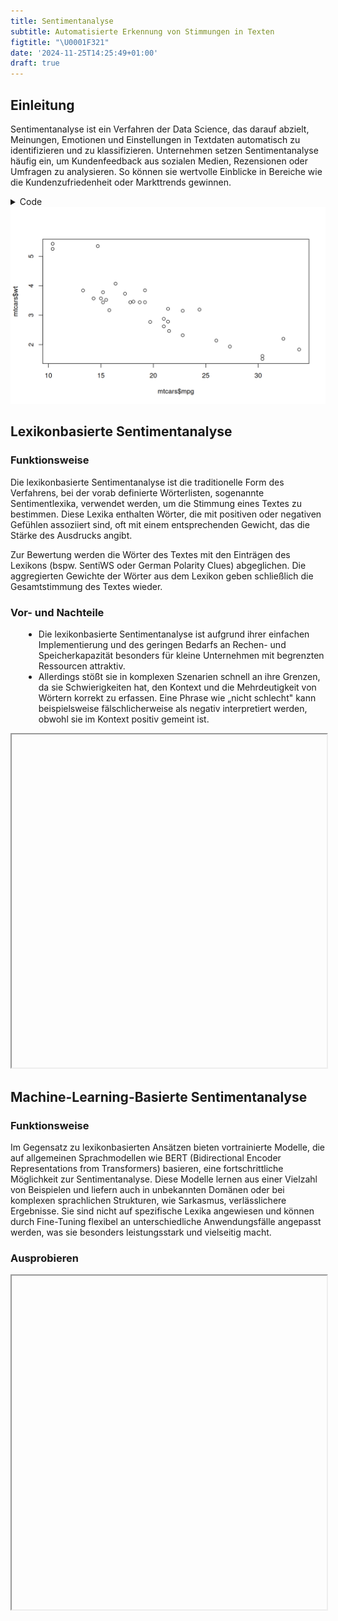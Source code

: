 ```yaml
---
title: Sentimentanalyse
subtitle: Automatisierte Erkennung von Stimmungen in Texten
figtitle: "\U0001F321️"
date: '2024-11-25T14:25:49+01:00'
draft: true
---
```



## Einleitung

Sentimentanalyse ist ein Verfahren der Data Science, das darauf abzielt, Meinungen, Emotionen und Einstellungen in Textdaten automatisch zu identifizieren und zu klassifizieren. Unternehmen setzen Sentimentanalyse häufig ein, um Kundenfeedback aus sozialen Medien, Rezensionen oder Umfragen zu analysieren. So können sie wertvolle Einblicke in Bereiche wie die Kundenzufriedenheit oder Markttrends gewinnen.

<details class="code-fold">
<summary>Code</summary>

``` r
plot(mtcars$mpg, mtcars$wt)
```

</details>

<img src="index.markdown_strict_files/figure-markdown_strict/unnamed-chunk-1-1.png" width="768" />

## Lexikonbasierte Sentimentanalyse

### Funktionsweise

Die lexikonbasierte Sentimentanalyse ist die traditionelle Form des Verfahrens, bei der vorab definierte Wörterlisten, sogenannte Sentimentlexika, verwendet werden, um die Stimmung eines Textes zu bestimmen. Diese Lexika enthalten Wörter, die mit positiven oder negativen Gefühlen assoziiert sind, oft mit einem entsprechenden Gewicht, das die Stärke des Ausdrucks angibt.

Zur Bewertung werden die Wörter des Textes mit den Einträgen des Lexikons (bspw. SentiWS oder German Polarity Clues) abgeglichen. Die aggregierten Gewichte der Wörter aus dem Lexikon geben schließlich die Gesamtstimmung des Textes wieder.

### Vor- und Nachteile

<ul class="fa-ul" style="margin-left: var(--fa-li-margin, 1.5em);">
<li>
<span class="fa-li"><i class='fa-solid fa-thumbs-up text-primary'></i></span>Die lexikonbasierte Sentimentanalyse ist aufgrund ihrer einfachen Implementierung und des geringen Bedarfs an Rechen- und Speicherkapazität besonders für kleine Unternehmen mit begrenzten Ressourcen attraktiv.
</li>
<li>
<span class="fa-li"><i class='fa-solid fa-thumbs-down text-primary'></i></span>Allerdings stößt sie in komplexen Szenarien schnell an ihre Grenzen, da sie Schwierigkeiten hat, den Kontext und die Mehrdeutigkeit von Wörtern korrekt zu erfassen. Eine Phrase wie „nicht schlecht" kann beispielsweise fälschlicherweise als negativ interpretiert werden, obwohl sie im Kontext positiv gemeint ist.
</li>
</ul>
<iframe id="c944c404" scrolling="no" loading="lazy" style="width: 100%; height: 400pt;">
</iframe>
<script>$(document).ready(function(){  $('iframe#c944c404').attr('src', 'https://shiny.dsjlu.wirtschaft.uni-giessen.de/senti_dict/');});</script>
<script>var domains = ['https://shiny.dsjlu.wirtschaft.uni-giessen.de'];iframeResize(  {waitForLoad: false, license: 'GPLv3', checkOrigin: domains},   '#c944c404');</script>

## Machine-Learning-Basierte Sentimentanalyse

### Funktionsweise

Im Gegensatz zu lexikonbasierten Ansätzen bieten vortrainierte Modelle, die auf allgemeinen Sprachmodellen wie BERT (Bidirectional Encoder Representations from Transformers) basieren, eine fortschrittliche Möglichkeit zur Sentimentanalyse. Diese Modelle lernen aus einer Vielzahl von Beispielen und liefern auch in unbekannten Domänen oder bei komplexen sprachlichen Strukturen, wie Sarkasmus, verlässlichere Ergebnisse. Sie sind nicht auf spezifische Lexika angewiesen und können durch Fine-Tuning flexibel an unterschiedliche Anwendungsfälle angepasst werden, was sie besonders leistungsstark und vielseitig macht.

### Ausprobieren

<iframe id="de8fe906" scrolling="no" loading="lazy" style="width: 100%; height: 400pt;">
</iframe>
<script>$(document).ready(function(){  $('iframe#de8fe906').attr('src', 'https://shiny.dsjlu.wirtschaft.uni-giessen.de/senti_trans/');});</script>
<script>var domains = ['https://shiny.dsjlu.wirtschaft.uni-giessen.de'];iframeResize(  {waitForLoad: false, license: 'GPLv3', checkOrigin: domains},   '#de8fe906');</script>
